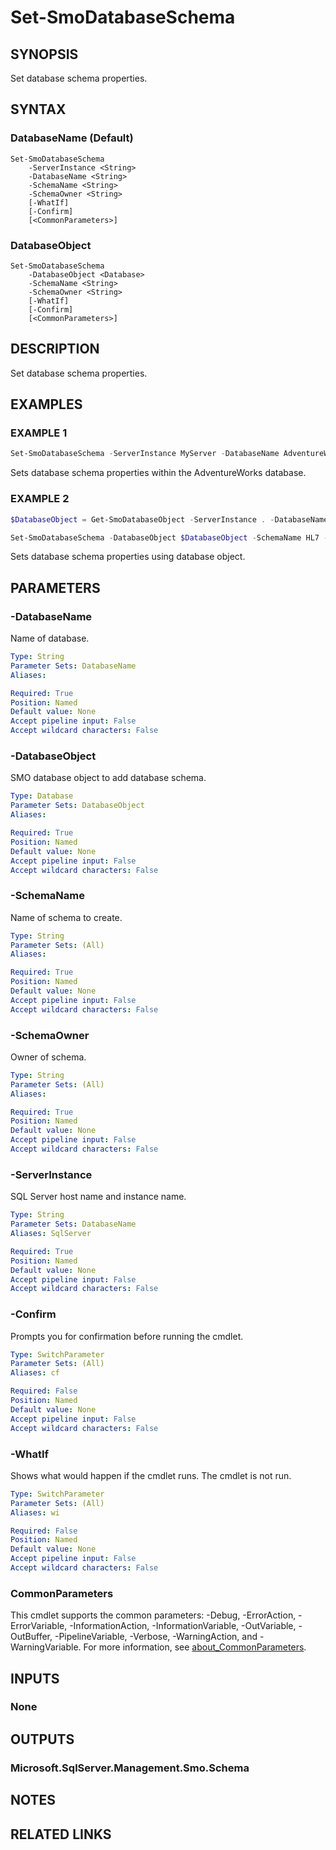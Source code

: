 ﻿---
external help file: SqlServerTools-help.xml
Module Name: SqlServerTools
online version:
schema: 2.0.0
---

# Set-SmoDatabaseSchema

## SYNOPSIS
Set database schema properties.

## SYNTAX

### DatabaseName (Default)
```
Set-SmoDatabaseSchema
	-ServerInstance <String>
	-DatabaseName <String>
	-SchemaName <String>
	-SchemaOwner <String>
	[-WhatIf]
	[-Confirm]
	[<CommonParameters>]
```

### DatabaseObject
```
Set-SmoDatabaseSchema
	-DatabaseObject <Database>
	-SchemaName <String>
	-SchemaOwner <String>
	[-WhatIf]
	[-Confirm]
	[<CommonParameters>]
```

## DESCRIPTION
Set database schema properties.

## EXAMPLES

### EXAMPLE 1
```powershell
Set-SmoDatabaseSchema -ServerInstance MyServer -DatabaseName AdventureWorks -SchemaName HL7 -SchemaOwner dbo
```

Sets database schema properties within the AdventureWorks database.

### EXAMPLE 2
```powershell
$DatabaseObject = Get-SmoDatabaseObject -ServerInstance . -DatabaseName AdventureWorks

Set-SmoDatabaseSchema -DatabaseObject $DatabaseObject -SchemaName HL7 -SchemaOwner dbo
```

Sets database schema properties using database object.

## PARAMETERS

### -DatabaseName
Name of database.

```yaml
Type: String
Parameter Sets: DatabaseName
Aliases:

Required: True
Position: Named
Default value: None
Accept pipeline input: False
Accept wildcard characters: False
```

### -DatabaseObject
SMO database object to add database schema.

```yaml
Type: Database
Parameter Sets: DatabaseObject
Aliases:

Required: True
Position: Named
Default value: None
Accept pipeline input: False
Accept wildcard characters: False
```

### -SchemaName
Name of schema to create.

```yaml
Type: String
Parameter Sets: (All)
Aliases:

Required: True
Position: Named
Default value: None
Accept pipeline input: False
Accept wildcard characters: False
```

### -SchemaOwner
Owner of schema.

```yaml
Type: String
Parameter Sets: (All)
Aliases:

Required: True
Position: Named
Default value: None
Accept pipeline input: False
Accept wildcard characters: False
```

### -ServerInstance
SQL Server host name and instance name.

```yaml
Type: String
Parameter Sets: DatabaseName
Aliases: SqlServer

Required: True
Position: Named
Default value: None
Accept pipeline input: False
Accept wildcard characters: False
```

### -Confirm
Prompts you for confirmation before running the cmdlet.

```yaml
Type: SwitchParameter
Parameter Sets: (All)
Aliases: cf

Required: False
Position: Named
Default value: None
Accept pipeline input: False
Accept wildcard characters: False
```

### -WhatIf
Shows what would happen if the cmdlet runs.
The cmdlet is not run.

```yaml
Type: SwitchParameter
Parameter Sets: (All)
Aliases: wi

Required: False
Position: Named
Default value: None
Accept pipeline input: False
Accept wildcard characters: False
```

### CommonParameters
This cmdlet supports the common parameters: -Debug, -ErrorAction, -ErrorVariable, -InformationAction, -InformationVariable, -OutVariable, -OutBuffer, -PipelineVariable, -Verbose, -WarningAction, and -WarningVariable. For more information, see [about_CommonParameters](http://go.microsoft.com/fwlink/?LinkID=113216).

## INPUTS

### None

## OUTPUTS

### Microsoft.SqlServer.Management.Smo.Schema

## NOTES

## RELATED LINKS
